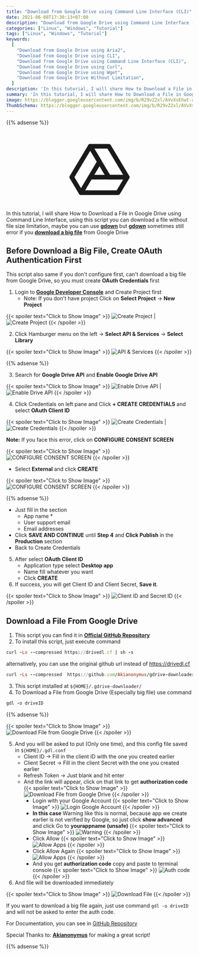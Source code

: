 ```yaml
---
title: "Download from Google Drive using Command Line Interface (CLI)"
date: 2021-06-08T17:30:13+07:00
description: "Download from Google Drive using Command Line Interface (CLI), using curl, Linux, MacOS, Windows"
categories: ["Linux", "Windows", "Tutorial"]
tags: ["Linux", "Windows", "Tutorial"]
keywords:
  [
    "Download from Google Drive using Aria2",
    "Download from Google Drive using CLI",
    "Download from Google Drive using Command Line Interface (CLI)",
    "Download from Google Drive using Curl",
    "Download from Google Drive using Wget",
    "Download from Google Drive Without Limitation",
  ]
description: 'In this tutorial, I will share How to Download a File in Google Drive using Command Line Interface, using this script you can download a file without file size limitation'
summary: 'In this tutorial, I will share How to Download a File in Google Drive using Command Line Interface, using this script you can download a file without file size limitation'
image: https://blogger.googleusercontent.com/img/b/R29vZ2xl/AVvXsEhwt-aIrDfkicVex80qrbDItqFfgyBTs2wC8x83xh6zK4tHZo1DNzL78bDUJpSn3HvlHnhbzQ01IsYCqkqYqiv_BSsdZvTqYWmKPJpbC8cwPreQ7ryVzxBU1LJev9XvWudfSxA_2GFvDAmuyF-JX9jKJJ0XBCLNJ4XqZFMi2WrfBmWjJHXepFRghbbM2eF4/s80-rw/Google_Drive_logo.png
ThumbSchema: https://blogger.googleusercontent.com/img/b/R29vZ2xl/AVvXsEhwt-aIrDfkicVex80qrbDItqFfgyBTs2wC8x83xh6zK4tHZo1DNzL78bDUJpSn3HvlHnhbzQ01IsYCqkqYqiv_BSsdZvTqYWmKPJpbC8cwPreQ7ryVzxBU1LJev9XvWudfSxA_2GFvDAmuyF-JX9jKJJ0XBCLNJ4XqZFMi2WrfBmWjJHXepFRghbbM2eF4/s0-rw/Google_Drive_logo.png
---
```


{{% adsense %}}

<svg xmlns="http://www.w3.org/2000/svg" class="icon icon-tabler icon-tabler-brand-google-drive" width="200" height="200" viewBox="0 0 24 24" stroke-width="1.5" stroke="CurrentColor" fill="none" stroke-linecap="round" stroke-linejoin="round" style="display: block;margin: auto;">
    <path stroke="none" d="M0 0h24v24H0z" fill="none"></path>
    <path d="M12 10l-6 10l-3 -5l6 -10z"></path>
    <path d="M9 15h12l-3 5h-12"></path>
    <path d="M15 15l-6 -10h6l6 10z"></path>
</svg>

In this tutorial, I will share How to Download a File in Google Drive using Command Line Interface, using this script you can download a file without file size limitation, maybe you can use **[gdown](https://github.com/wkentaro/gdown)** but **[gdown](https://github.com/wkentaro/gdown)** sometimes still error if you **[download a big file](https://github.com/wkentaro/gdown/issues/26)** from Google Drive

## Before Download a Big File, Create OAuth Authentication First
This script also same if you don't configure first, can't download a big file from Google Drive, so you must create **OAuth Credentials** first

1. Login to **[Google Developer Console](https://console.developers.google.com/)** and Create Project first 
    * Note: If you don't have project Click on **Select Project** → **New Project**

{{< spoiler text="Click to Show Image" >}}
![Create Project](https://blogger.googleusercontent.com/img/b/R29vZ2xl/AVvXsEgKiiqWLiCdF5eRRE5Lq0DxOW6d7XOul1EVAjPBBo_pWOGoWB8fShP2neYsBNHsA3rMCDZFtKSaEns1SH3uqeXdYN7eI73BxYCbyPRqZzMvUXJHpIixqGwvfhMiQ9TgJe5kjgBquvOtukrF4zcTc_wI40MES70bo40bWzBJI5AA7DG6whZNSKNwsHmLl6J8/s0-rw/rmdhnreza.my.id.google.drive.cli.1.jpeg) | ![Create Project](https://blogger.googleusercontent.com/img/b/R29vZ2xl/AVvXsEghqFBsVIYg1aK0T06OeLxX0HbZ9LqahgoHHJoRbZQ_WFl5ZRSzuLFNi-dO6b6Fj5zx9dADJQBxN80FR5ym9YanxdDbYZFgsOQCTQyRHHAFRCmsyOuVOvCYFL3IhE2XDJ8iIBx8UAWpGwumlpcmg9h2XCS44ikRHWJROUnpDTb8PhcRq8XrmlcW74H9ICRN/s0-rw/rmdhnreza.my.id.google.drive.cli.2.jpeg)
{{< /spoiler >}}

2. Click Hamburger menu on the left → **Select API & Services** → **Select Library**

{{< spoiler text="Click to Show Image" >}}
![API & Services](https://blogger.googleusercontent.com/img/b/R29vZ2xl/AVvXsEjfYxW0BSR0zGRmYNddYyUfFyNN9dY7jIB8h-aGv81yk_0lN7TbcRMCN7YxJevHZFYRmz3Z35GHpCo3CHXV1SIZ80dNl-mwN5qA8Dd1mTRZuc2nw4e2b5FzczGRgTqu-55O89By6HeseA1BPj7NNtaF4WYVA05952fspspftRotIyf7i0LdiMs2br6LONPo/s0-rw/rmdhnreza.my.id.google.drive.cli.3.jpeg)
{{< /spoiler >}}

{{% adsense %}}

3. Search for **Google Drive API** and **Enable Google Drive API**

{{< spoiler text="Click to Show Image" >}}
![Enable Drive API](https://blogger.googleusercontent.com/img/b/R29vZ2xl/AVvXsEgdYOAPqS0rK75_Wtiit0aXmvZEG0Yvqt0QYHvnuz789RlixBEqFQc30rWKgr4YDghgf7MRP2iPTjxOsw4-dWqKoHRR46L1fTNwuh7cXKfI7zxZkamYlek1gCZ5xJkdCWCtnw3uZOlHEvDHtnbNYEVX8KtFicw_VAaIf8Xi4DBwc2QWzA2XnZvQyYVMjpro/s0-rw/rmdhnreza.my.id.google.drive.cli.4.jpeg) | ![Enable Drive API](https://blogger.googleusercontent.com/img/b/R29vZ2xl/AVvXsEgbW0E9yDsQe5lDAEgqrRW7MZln-oFEUjgXCScUcLMvKu-07Lv-hbx9LjLngykdciUMck1CPUpUtdC-0uCxZVGt3MYm5ZiIGCkunxC3UZRbvSaf9ghQfEBoAE9LgXf4bjgECLK4MmiNHiJ1UrvBZPnn7rgJjxCx-GiNKFR4vGrDdYv6HXSAxGGJQ-ojHXJM/s0-rw/rmdhnreza.my.id.google.drive.cli.5.jpeg) 
{{< /spoiler >}}

4. Click Credentials on left pane and Click **+ CREATE CREDENTIALS** and select **OAuth Client ID**

{{< spoiler text="Click to Show Image" >}}
![Create Credentials](https://blogger.googleusercontent.com/img/b/R29vZ2xl/AVvXsEimjiQAwVuMCN1tx9xekhEMQBPwPGz4psrY90UgWjXLDhgwv8s1a8r26bFYyjKAaoVDEzXvNQ_Ma8j41MNhBpNkVVJyAGBBeHTZdR_gQ2hUyaahTb4VJouL3BHRBMpNy3_r-9xoVUe1r0HfmvgmbJ7K1RzQ_PMbi8ubd0pBrNwMDGTQCWHBnqFg8s6jcIdY/s0-rw/rmdhnreza.my.id.google.drive.cli.6.jpeg) | ![Create Credentials](https://blogger.googleusercontent.com/img/b/R29vZ2xl/AVvXsEg6bQwr_Bklh7UNCg1-IFNICdL0sopJlGipt63UF8mivCiY8NmSSxuxVQqQGCZS1hp_sZm5aqDepGkvwjJT96zNxTYhS3IO8z3OrVVeooppFtyQ-LC5a1An3DULpO455ujBZjK3U8oJIFlLpPPJhVFh834Ridq57qEMna5_tHceCqlqV9ro7vV2z05S465u/s0-rw/rmdhnreza.my.id.google.drive.cli.7.jpeg) 
{{< /spoiler >}}

**Note:** If you face this error, click on **CONFIGURE CONSENT SCREEN**

{{< spoiler text="Click to Show Image" >}}
![CONFIGURE CONSENT SCREEN](https://blogger.googleusercontent.com/img/b/R29vZ2xl/AVvXsEgtWR6VYzZEjW7YU23Df9Cs1XRzo4XdrpVBxlYlS9URH1uTqJhm82r6gK_54DuFS40wa5g_r5BHYfhY9Gt59O4r-BmYLNuF9gX7lPvPA96XDIxtZChdQAe5X3w_4M_3pAfGCR4vc5S3hsn9OwOIPDs2q16YW_C_C9b1SgcrXoh4svq3OYOf3pPb7ziYHeeJ/s0-rw/rmdhnreza.my.id.google.drive.cli.8.jpeg) 
{{< /spoiler >}}

  * Select **External** and click **CREATE**

{{< spoiler text="Click to Show Image" >}}
![CONFIGURE CONSENT SCREEN](https://blogger.googleusercontent.com/img/b/R29vZ2xl/AVvXsEguZQsufEuOMTZxzZN0xccaNqWJNYnMDTC0Dox2BMI5w47K4ngkMUm6v5qu0j4Fe3QfWTM30_sKIwiLS5p9OZwBu1JFcKe6mrJAS_iK-k5fVlFZKYeJRiOZXBiqOrKtKpoiKkXhISrGTs5WNLWJKitQoMGNe_7cP7yS_-9jUb0tIBXLlsi7Dz3Jmkl-5JaE/s0-rw/rmdhnreza.my.id.google.drive.cli.9.jpeg) 
{{< /spoiler >}}

{{% adsense %}}

  * Just fill in the section
    * App name *
    * User support email
    * Email addresses
  * Click **SAVE AND CONTINUE** until **Step 4** and **Click Publish** in the **Production** section
  * Back to Create Credentials
5. After select **OAuth Client ID**
    * Application type select **Desktop app**
    * Name fill whatever you want
    * Click **CREATE**
6. If success, you will get Client ID and Client Secret, **Save it**.

{{< spoiler text="Click to Show Image" >}}
![Client ID and Secret ID](https://blogger.googleusercontent.com/img/b/R29vZ2xl/AVvXsEgb_3xdLORo69juIofRe6r4mPBnz3Jbq6zRTPBbzORmzLGgjEnONqs4dZK4zPAI4zrdKRn9xMFwNH9Ly-K8rnrVsnvG_vbWgdm1Rjkn5pVIs_kihoDvL7Jod0lRLUoghFbQgsMCJy-itZlzM3RaIuQlBebZNQIiPm_47EPVz0VBbA_2ZQzxegF1-kGj8pvj/s0-rw/rmdhnreza.my.id.google.drive.cli.10.jpeg) 
{{< /spoiler >}}

## Download a File From Google Drive
1. This script you can find it in **[Official GitHub Repository](https://github.com/Akianonymus/gdrive-downloader/)**
2. To install this script, just execute command
```ruby
curl -Ls --compressed https://drivedl.cf | sh -s
```
alternatively, you can use the original github url instead of https://drivedl.cf
```ruby
curl -Ls --compressed  https://github.com/Akianonymus/gdrive-downloader/raw/master/install.sh | sh -s
```
3. This script installed at `${HOME}/.gdrive-downloader/`
4. To Download a File from Google Drive (Especially big file) use command
```ruby
gdl -o driveID
```

{{% adsense %}}

{{< spoiler text="Click to Show Image" >}}
![Download File from Google Drive](https://blogger.googleusercontent.com/img/b/R29vZ2xl/AVvXsEi9M8pOADp_r6AaqhAjn8drBpT5oWC-eztel2BeFJRCV2C2ce82FSC_avZrnWw_WebYU9eeUFWJ0fEHASFcIWil4QJ9ofrYBGlK_w1Lv-EBSUSDR2gb3gyKT6DD-UkVpqZBButNHLO_AKdnCJll8FsKS5UfMNy4_7TAWRLfKBFVRHHCDF5_3F2r1WHUlDq-/s0-rw/rmdhnreza.my.id.google.drive.cli.11.jpeg) 
{{< /spoiler >}}


5. And you will be asked to put (Only one time), and this config file saved in `${HOME}/.gdl.conf`
    * Client ID → Fill in the client ID with the one you created earlier
    * Client Secret → Fill in the client Secret with the one you created earlier
    * Refresh Token → Just blank and hit enter
    * And the link will appear, click on that link to get **authorization code**
{{< spoiler text="Click to Show Image" >}}
![Download File from Google Drive](https://blogger.googleusercontent.com/img/b/R29vZ2xl/AVvXsEiOUKxsPr0Dt_wbZrVk5m5DP2izgUp3njwezfPwfEtb0FKTZmMLUXCu2E7P-S0oKa3pE7TQe5e99iGt1YijIkw4B8wx1dCvm0H8sciyKsrRjbMw0JPVtWtvggnAZmQ008l8GmitYhJ3rWtRKAwc6t51_Lg-QVUXCgplQfKLVJD0CWBcdtOX3mK_YxYfjscX/s0-rw/rmdhnreza.my.id.google.drive.cli.12.jpeg)
{{< /spoiler >}}
      * Login with your Google Account
{{< spoiler text="Click to Show Image" >}}
![Login Google Account](https://blogger.googleusercontent.com/img/b/R29vZ2xl/AVvXsEhyHSOsxbkcCdstjODs8ZikRecDt0r7OrQ6n8qz1Nzua1VKnI6jYsin61S1Kyu8UHL91nSEahw7J0YQOjrV1uisMvuJgvttshyphenhyphenGIxwVXBTTnDbizHQt-S1IMakZLlyPjNwyNxlEsBMMOl6E1EiFLhGH_0bzK9ZsimKybjrnhDYsVIQVv1j5G4mnBOV-ISZQ/s0-rw/rmdhnreza.my.id.google.drive.cli.13.jpeg)
{{< /spoiler >}}
      * **In this case** Warning like this is normal, because app we create earlier is not verified by Google, so just click **show advanced** and click Go to **yourappname (unsafe)**
{{< spoiler text="Click to Show Image" >}}
![Warning](https://blogger.googleusercontent.com/img/b/R29vZ2xl/AVvXsEhkRf-8r3ADPyyipq6tJ0Yw2hJOjXvy7R9hA3VPFOxAfExDe0OBuaWlm2GGeOOYEB_WG7AUzL6qic0MY6xRvotnYVTWPtfROi6EClkk7NrNN-8fXjK-1pWwExMTesnFmkkJJ__s5B_mVQoB2Ritjbk7BMn7MSVqh_FLckBJ4QQA6BWT4k_HW9_c2Jsj80uN/s0-rw/rmdhnreza.my.id.google.drive.cli.14.jpeg)
{{< /spoiler >}}
      * Click Allow
{{< spoiler text="Click to Show Image" >}}
![Allow Apps](https://blogger.googleusercontent.com/img/b/R29vZ2xl/AVvXsEj-aPYfUypWttENPpuUAu2PZgi2EsZjOneOAT4VYi-LYExYWvgzCT-wP8bnuWzGYOdz5Wpu4ChZHJjIEL25vh8DXsJkRYGhQnl464BArCtkEHJqnVty3PBllo_CiNCPOg57_wrobXUxqKXE3Ja5YNA46WY-392SO24icfdtMTtjWLOLUx94TV8Y43D96lon/s0-rw/rmdhnreza.my.id.google.drive.cli.15.jpeg)
{{< /spoiler >}}
      * Click Allow Again
{{< spoiler text="Click to Show Image" >}}
![Allow Apps](https://blogger.googleusercontent.com/img/b/R29vZ2xl/AVvXsEjTM9WwkkDJ6ApVNsjM19cz650Pm7Bxe_eKA3R0tzWzLhVdEHocyqGcVOJZ5Gk2g-56AUMrx2GvykfDAhKusPbEB5vksuJZQU4E5TYjXyUPKsKEkmBuGEQuvXdn5Q-vcDchifazNwkVGWjwVJepRHBt8uc4Lh52735rbzoQOrEPq0pVGpndB_m-2OoopvFl/s0-rw/rmdhnreza.my.id.google.drive.cli.16.jpeg)
{{< /spoiler >}}
      * And you get **authorization code** copy and paste to terminal console
{{< spoiler text="Click to Show Image" >}}
![Auth code](https://blogger.googleusercontent.com/img/b/R29vZ2xl/AVvXsEh9khBiCvq__4fuGCYMk7UBQBaz_WjPaPJ_c-q7s6NsWbXB1xXHK03uLxuqjpyivyYDtQ4ZID4Mmy0n2OtT2RuY2FQiAPkuhVK_JT9KUG0vK7En0Ga_epaDiuyUdBjqdwJQQe2kxZQBNAU8BH16Y7upCVg62WmmPyjjPVEZOAYL_bk3na5338sFGoin8T6e/s0-rw/rmdhnreza.my.id.google.drive.cli.17.jpeg)
{{< /spoiler >}}
6. And file will be downloaded immediately

{{< spoiler text="Click to Show Image" >}}
![Download File](https://blogger.googleusercontent.com/img/b/R29vZ2xl/AVvXsEjcL6p4soI5YkyrsdgHVJjv1KsXI0CpibYjFnBxUflqhU49pbTRBxFNhDoWSRa4DG6heD0HWEc5WyXOnPAA5rQ5aOmrGZdORuuHxPQsXfMrzF5lBQejUiy_bBIbZFnEQ4jIf5sSwF0OJs0C6A9e_y-sAcq0DqPP2P5dn9I8aa7sIRwG4TMGrXQ1FBCIl41n/s0-rw/rmdhnreza.my.id.google.drive.cli.19.jpeg)
{{< /spoiler >}}

If you want to download a big file again, just use command `gdl -o driveID`  and will not be asked to enter the auth code.

For Documentation, you can see in [GitHub Repository](https://github.com/Akianonymus/gdrive-downloader/)

Special Thanks to: **[Akianonymus](https://github.com/Akianonymus)** for making a great script!

{{% adsense %}}
